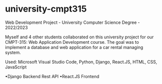 # university-cmpt315
Web Development Project  -  University Computer Science Degree  -  2022/2023

Myself and 4 other students collaborated on this university project for our CMPT-315: Web Application Development course. The goal was to implement a database and web application for a car rental managing system.

Used: Microsoft Visual Studio Code, Python, Django, React.JS, HTML, CSS, JavaScript

•Django Backend Rest API
•React.JS Frontend
